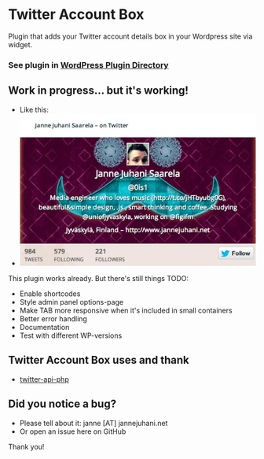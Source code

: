 # Twitter Account Box

Plugin that adds your Twitter account details box in your Wordpress site via widget.

### See plugin in [WordPress Plugin Directory](http://wordpress.org/plugins/twitter-account-box/)
## Work in progress... but it's working!

* Like this:
* ![Image](public/images/twitteraccountbox-example.png?raw=true)

This plugin works already. But there's still things TODO:

* Enable shortcodes
* Style admin panel options-page
* Make TAB more responsive when it's included in small containers
* Better error handling
* Documentation
* Test with different WP-versions

## Twitter Account Box uses and thank

* [twitter-api-php](https://github.com/J7mbo/twitter-api-php)

## Did you notice a bug?
* Please tell about it: janne [AT] jannejuhani.net
* Or open an issue here on GitHub

Thank you!